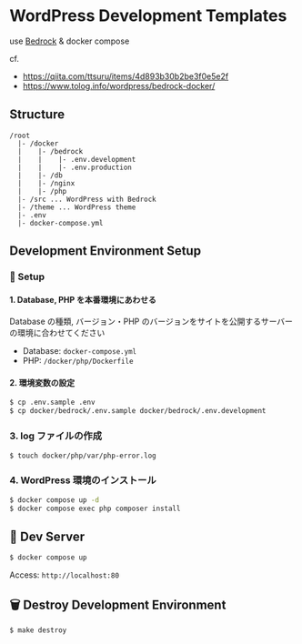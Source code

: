 # WordPress Development Templates

use [Bedrock](https://roots.io/bedrock/) & docker compose

cf.
- https://qiita.com/ttsuru/items/4d893b30b2be3f0e5e2f
- https://www.tolog.info/wordpress/bedrock-docker/

## Structure

```
/root
  |- /docker
  |    |- /bedrock
  |    |    |- .env.development
  |    |    |- .env.production
  |    |- /db
  |    |- /nginx
  |    |- /php
  |- /src ... WordPress with Bedrock
  |- /theme ... WordPress theme
  |- .env
  |- docker-compose.yml
```

## Development Environment Setup

### :memo: Setup

#### 1. Database, PHP を本番環境にあわせる

Database の種類, バージョン・PHP のバージョンをサイトを公開するサーバーの環境に合わせてください

- Database: `docker-compose.yml`
- PHP: `/docker/php/Dockerfile`

#### 2. 環境変数の設定

```sh
$ cp .env.sample .env
$ cp docker/bedrock/.env.sample docker/bedrock/.env.development
```

### 3. log ファイルの作成

```sh
$ touch docker/php/var/php-error.log
```

### 4. WordPress 環境のインストール

```sh
$ docker compose up -d
$ docker compose exec php composer install
```

## :construction: Dev Server

```sh
$ docker compose up
```

Access: `http://localhost:80`

## :wastebasket: Destroy Development Environment

```sh
$ make destroy
```
